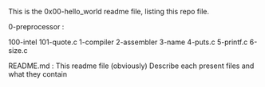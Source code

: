 This is the 0x00-hello_world readme file, listing this repo file.

0-preprocessor : 

100-intel
101-quote.c
1-compiler
2-assembler
3-name
4-puts.c
5-printf.c
6-size.c


README.md : This readme file (obviously)
Describe each present files and what they contain

